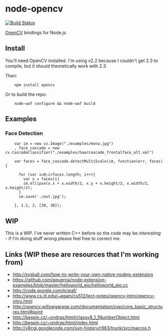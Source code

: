# node-opencv 

[![Build Status](https://secure.travis-ci.org/peterbraden/node-opencv.png)](http://travis-ci.org/peterbraden/node-opencv)


[OpenCV](http://opencv.willowgarage.com/wiki/) bindings for Node.js

## Install

You'll need OpenCV installed. I'm using v2.2 because I couldn't get 2.3 to compile, but it should theoretically work with 2.3

Then:


        npm install opencv


Or to build the repo:


        node-waf configure && node-waf build


## Examples

### Face Detection


        var im = new cv.Image("./examples/mona.jpg")
        , face_cascade = new cv.CascadeClassifier("./examples/haarcascade_frontalface_alt.xml")

        var faces = face_cascade.detectMultiScale(im, function(err, faces){
          
          for (var i=0;i<faces.length; i++){
            var x = faces[i]
            im.ellipse(x.x + x.width/2, x.y + x.height/2, x.width/2, x.height/2);
          }
          im.save('./out.jpg');   
                 
        }, 1.1, 2, [30, 30]);





## WIP

This is a WIP. I've never written C++ before so the code may be _interesting_ - if 
I'm doing stuff wrong please feel free to correct me.

## Links (WIP these are resources that I'm working from)

- http://syskall.com/how-to-write-your-own-native-nodejs-extension
- https://github.com/pquerna/node-extension-examples/blob/master/helloworld_eio/helloworld_eio.cc
- http://code.google.com/p/waf/
- http://www.cs.iit.edu/~agam/cs512/lect-notes/opencv-intro/opencv-intro.html
- http://opencv.willowgarage.com/documentation/cpp/core_basic_structures.html#point
- http://bespin.cz/~ondras/html/classv8_1_1NumberObject.html
- http://bespin.cz/~ondras/html/index.html
- http://v8cgi.googlecode.com/svn-history/r963/trunk/src/macros.h
